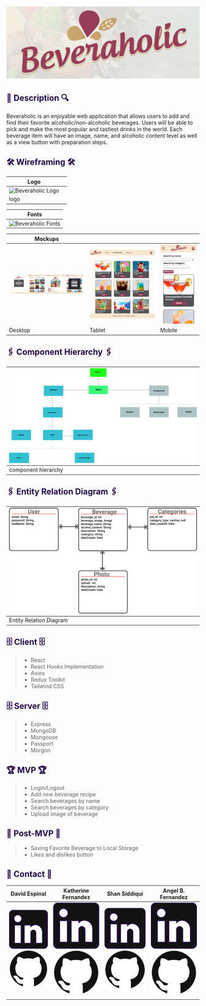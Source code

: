 # <div align="center">![Beveraholic](client/src/images/logos/banner.png) </div>

## <div align="left" style='color: #240046'> 🔎 Description 🔍

<p>Beveraholic is an enjoyable web application that allows users to add and find their favorite alcoholic/non-alcoholic beverages. Users will be able to pick and make the most popular and tastiest drinks in the world. Each beverage item will have an image, name, and alcoholic content level as well as a view button with preparation steps. 
</p>

## <div align="left" style='color: #240046'> 🛠 Wireframing 🛠 </div>

| Logo                                                               |     |
| ------------------------------------------------------------------ | --- |
| ![Beveraholic Logo](src/images/logos/project-bloom-logo-light.svg) |
| logo                                                               |

| Fonts                                                                    |
| ------------------------------------------------------------------------ |
| ![Beveraholic Fonts](src/images/design_elements/project-bloom-fonts.svg) |

| Mockups                                                                   |                                                                         |                                                                         |
| ------------------------------------------------------------------------- | ----------------------------------------------------------------------- | ----------------------------------------------------------------------- |
| ![Beveraholic Desktop](client/src/images/wireframe/desktop_wireframe.png) | ![Beveraholic Tablet](client/src/images/wireframe/tablet_wireframe.png) | ![Beveraholic mobile](client/src/images/wireframe/mobile_wireframe.png) |
| Desktop                                                                   | Tablet                                                                  | Mobile                                                                  |

## <div align="left" style='color: #240046'> 🖇 Component Hierarchy 🖇 </div>

| ![Beveraholic Component Hierarchy](client/src/images/component-hierarchy/component_hierarchy.svg) |
| ------------------------------------------------------------------------------------------------- |
| component hierarchy                                                                               |

## <div align="left" style='color: #240046'> 🖇 Entity Relation Diagram 🖇 </div>

| ![Beveraholic Component Hierarchy](client/src/images/erd/erd.svg) |
| ----------------------------------------------------------------- |
| Entity Relation Diagram                                           |

## <div align="left" style='color: #240046'> 🗄 Client 🗄 </div>

> - React
> - React Hooks Implementation
> - Axios
> - Redux Toolkit
> - Tailwind CSS

## <div align="left" style='color: #240046'> 🗄 Server 🗄 </div>

> - Express
> - MongoDB
> - Mongoose
> - Passport
> - Morgon

## <div align="left" style='color: #240046'> 🏆 MVP 🏆</div>

> - Login/Logout
> - Add new beverage recipe
> - Search beverages by name
> - Search beverages by category
> - Upload image of beverage

## <div align="left" style='color: #240046'> 🔮 Post-MVP 🔮 </div>

> - Saving Favorite Beverage to Local Storage
> - Likes and dislikes button

## <div align="left" style='color: #240046'> 📠 Contact 📠</div>

| David Espinal                                                                                                                                                                                  | Katherine Fernandez                                                                                                                                                                           | Shan Siddiqui                                                                                                                                                                               | Angel B. Fernandez                                                                                                                                                                              |
| ---------------------------------------------------------------------------------------------------------------------------------------------------------------------------------------------- | --------------------------------------------------------------------------------------------------------------------------------------------------------------------------------------------- | ------------------------------------------------------------------------------------------------------------------------------------------------------------------------------------------- | ----------------------------------------------------------------------------------------------------------------------------------------------------------------------------------------------- |
| [![LinkedIn](client/src/images/logos/linkedin-logo.svg)](https://www.linkedin.com/in/david-espinal-28b91a1b7/) [![GitHub](client/src/images/logos/github-logo.svg)](https://github.com/DEsp04) | [![LinkedIn](client/src/images/logos/linkedin-logo.svg)](https://www.linkedin.com/in/katfernandez22/) [![GitHub](client/src/images/logos/github-logo.svg)](https://github.com/katfernandez22) | [![LinkedIn](client/src/images/logos/linkedin-logo.svg)](https://www.linkedin.com/in/ssiddiqui007/) [![GitHub](client/src/images/logos/github-logo.svg)](https://github.com/shansiddiqui94) | [![LinkedIn](client/src/images/logos/linkedin-logo.svg)](https://www.linkedin.com/in/angelbienvenidofernandez/) [![GitHub](client/src/images/logos/github-logo.svg)](https://github.com/Avixph) |
|                                                                                                                                                                                                |                                                                                                                                                                                               |                                                                                                                                                                                             |
